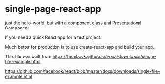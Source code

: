 # single-page-react-app
just the hello-world, but with a component class and  Presentational Component 

If you need a quick React app for a test project.

Much better for production is to use create-react-app  and build your app.


This file was built from  https://facebook.github.io/react/downloads/single-file-example.html

https://github.com/facebook/react/blob/master/docs/downloads/single-file-example.html
